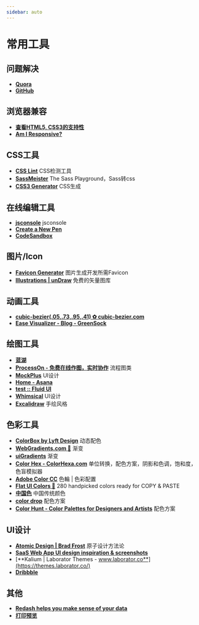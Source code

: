 ```yaml
---
sidebar: auto
---
```


# 常用工具

## 问题解决

- [****Quora****](https://www.quora.com/)
- [****GitHub****](https://github.com/)

## 浏览器兼容

- [**查看HTML5, CSS3的支持性**](http://caniuse.com/#feat=es5)
- [**Am I Responsive?**](http://ami.responsivedesign.is/)

## CSS工具

- [**CSS Lint**](http://csslint.net/#) CSS检测工具
- [**SassMeister**](https://www.sassmeister.com/) The Sass Playground，Sass转css
- [**CSS3 Generator**](https://css3generator.com/) CSS生成

## 在线编辑工具

- [**jsconsole**](https://jsconsole.com/) jsconsole
- [**Create a New Pen**](https://codepen.io/pen)
- [**CodeSandbox**](https://codesandbox.io/)

## 图片/Icon

- [**Favicon Generator**](https://realfavicongenerator.net/)  图片生成开发所需Favicon
- [**Illustrations | unDraw**](https://undraw.co/illustrations) 免费的矢量图库

## 动画工具

- [**cubic-bezier(.05,.73,.95,.41) ✿ cubic-bezier.com**](https://cubic-bezier.com/#.05,.73,.95,.41)
- [**Ease Visualizer - Blog - GreenSock**](https://greensock.com/ease-visualizer)

## 绘图工具

- [**蓝湖**](https://lanhuapp.com/web/#/user/guide?name=yee)
- [**ProcessOn - 免费在线作图，实时协作**](https://www.processon.com/) 流程图类
- [**MockPlus**](https://www.mockplus.com/) UI设计
- [**Home - Asana**](https://app.asana.com/0/home/503143984461697)
- [**test :: Fluid UI**](https://www.fluidui.com/editor/live/)
- [**Whimsical**](https://whimsical.com/FGSdz2fosNfCXzXkWrsCf7) UI设计
- [**Excalidraw**](https://excalidraw.com/) 手绘风格

## 色彩工具

- [**ColorBox by Lyft Design**](http://www.colorbox.io/) 动态配色
- [**WebGradients.com 💎**](https://webgradients.com/) 渐变
- [**uiGradients**](https://uigradients.com/#SummerDog) 渐变
- [**Color Hex - ColorHexa.com**](https://www.colorhexa.com/) 单位转换，配色方案，阴影和色调，饱和度，色盲模拟器
- [**Adobe Color CC**](https://color.adobe.com/zh/create/color-wheel/) 色輪 | 色彩配置
- [**Flat UI Colors 🎨**](https://flatuicolors.com/palette/defo)  280 handpicked colors ready for COPY & PASTE
- [**中国色**](http://zhongguose.com/?utm_source=wechat_session&utm_medium=social&utm_oi=74631381778432) 中国传统颜色
- [**color drop**](http://flatuicolors.com/) 配色方案
- [**Color Hunt - Color Palettes for Designers and Artists**](https://colorhunt.co/) 配色方案

## UI设计

- [**Atomic Design | Brad Frost**](https://bradfrost.com/blog/post/atomic-web-design/) 原子设计方法论
- [**SaaS Web App UI design inspiration & screenshots**](https://screenlane.com/platform/web-apps/category/saas/)
- [**Kalium | Laborator Themes - www.laborator.co**](https://themes.laborator.co/)
- [**Dribbble**](https://dribbble.com/)

## 其他

- [**Redash helps you make sense of your data**](https://redash.io/)
- [**打印预览**](http://labelary.com/viewer.html)

